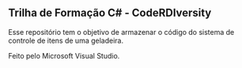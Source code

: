 ## Trilha de Formação C# - CodeRDIversity

Esse repositório tem o objetivo de armazenar o código do sistema de controle de itens de uma geladeira.

Feito pelo Microsoft Visual Studio.
